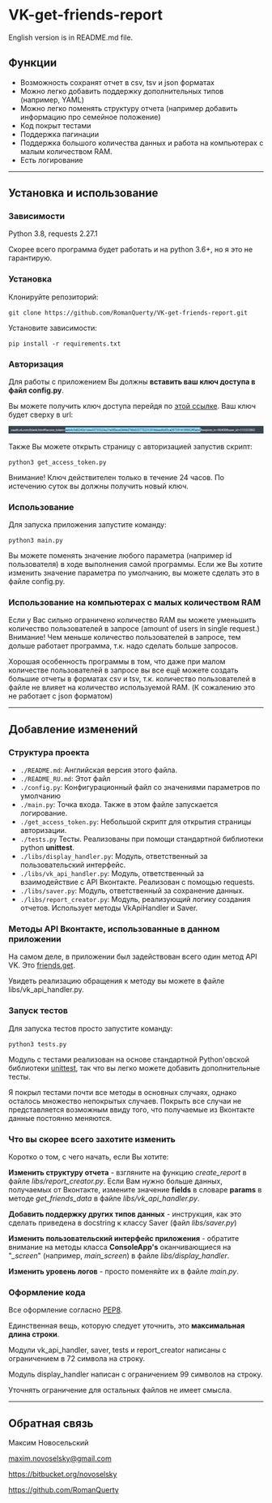 # VK-get-friends-report

English version is in README.md file.

## Функции

* Возможность сохранят отчет в csv, tsv и json форматах
* Можно легко добавить поддержку дополнительных типов (например, YAML)
* Можно легко поменять структуру отчета (например добавить информацию про семейное положение)
* Код покрыт тестами
* Поддержка пагинации
* Поддержка большого количества данных и работа на компьютерах с малым количеством RAM.
* Есть логирование

---

## Установка и использование

### Зависимости

Python 3.8, requests 2.27.1

Скорее всего программа будет работать и на python 3.6+, но я это не гарантирую.

### Установка

Клонируйте репозиторий:

    git clone https://github.com/RomanQuerty/VK-get-friends-report.git

Установите зависимости:

    pip install -r requirements.txt


### Авторизация

Для работы с приложением Вы должны **вставить ваш ключ доступа в файл config.py**.

Вы можете получить ключ доступа перейдя по [этой ссылке](https://oauth.vk.com/authorize?client_id=8060115&display=page&redirect_uri=https://oauth.vk.com/blank.html&scope=friends&response_type=token&v=5.131).
Ваш ключ будет сверху в url:

![Token example](README_images/token_from_browser.png)

Также Вы можете открыть страницу с авторизацией запустив скрипт:

    python3 get_access_token.py

Внимание! Ключ действителен только в течение 24 часов. По истечению суток вы должны получить новый ключ.

### Использование

Для запуска приложения запустите команду:

    python3 main.py

Вы можете поменять значение любого параметра (например id пользователя) в ходе выполнения самой программы. Если же Вы
хотите изменить значение параметра по умолчанию, вы можете сделать это в файле config.py.

### Использование на компьютерах с малых количеством RAM

Если у Вас сильно ограничено количество RAM вы можете уменьшить количество пользователей в запросе (amount of users in
single request.) Внимание! Чем меньше количество пользователей в запросе, тем дольше работает программа, т.к. надо
сделать больше запросов.

Хорошая особенность программы в том, что даже при малом количестве пользователей в запросе вы все ещё можете
создать большие отчеты в форматах csv и tsv, т.к. количество пользователей в файле не влияет на количество используемой
RAM. (К сожалению это не работает с json форматом)

---

## Добавление изменений

### Структура проекта

* `./README.md`:                 Английская версия этого файла.
* `./README_RU.md`:              Этот файл 
* `./config.py`:                 Конфигурационный файл со значениями параметров по умолчанию
* `./main.py`:                   Точка входа. Также в этом файле запускается логирование.
* `./get_access_token.py`:       Небольшой скрипт для открытия страницы авторизации.
* `./tests.py`                   Тесты. Реализованы при помощи стандартной библиотеки python **unittest**.
* `./libs/display_handler.py`:   Модуль, ответственный за пользовательский интерфейс.
* `./libs/vk_api_handler.py`:    Модуль, ответственный за взаимодействие с API Вконтакте. Реализован c помощью requests.
* `./libs/saver.py`:             Модуль, ответственный за сохранение данных.
* `./libs/report_creator.py`:    Модуль, реализующий логику создания отчетов. Использует методы VkApiHandler и Saver.


### Методы API Вконтакте, использованные в данном приложении

На самом деле, в приложении был задействован всего один метод API VK. Это [friends.get](https://dev.vk.com/method/friends.get).

Увидеть реализацию обращения к методу вы можете в файле libs/vk_api_handler.py.

### Запуск тестов

Для запуска тестов просто запустите команду:

    python3 tests.py

Модуль с тестами реализован на основе стандартной Python'овской библиотеки [unittest]((https://docs.python.org/3/library/unittest.html)),
так что вы легко можете добавить дополнительные тесты.

Я покрыл тестами почти все методы в основных случаях, однако осталось множество непокрытых случаев. Покрыть все случаи
не представляется возможным ввиду того, что получаемые из Вконтакте данные постоянно меняются.

### Что вы скорее всего захотите изменить

Коротко о том, с чего начать, если Вы хотите:

**Изменить структуру отчета** - взгляните на функцию *create_report* в файле *libs/report_creator.py*. Если Вам нужно
больше данных, получаемых от Вконтакте, измените значение **fields** в словаре **params** в методе *get_friends_data* в
файле *libs/vk_api_handler.py*.

**Добавить поддержку других типов данных** - инструкция, как это сделать приведена в docstring к классу Saver (файл *libs/saver.py*)

**Изменить пользовательский интерфейс приложения** - обратите внимание на методы класса **ConsoleApp's** оканчивающиеся 
на "*_screen*" (например, *main_screen*) в файле *libs/display_handler*.

**Изменить уровень логов** - просто поменяйте их в файле *main.py*.

### Оформление кода

Все оформление согласно [PEP8](https://www.python.org/dev/peps/pep-0008/).

Единственная вещь, которую следует уточнить, это **максимальная длина строки**.

Модули vk_api_handler, saver, tests и report_creator написаны с ограничением в 72 символа на строку.

Модуль display_handler написан с ограничением 99 символов на строку.

Уточнять ограничение для остальных файлов не имеет смысла.

---

## Обратная связь
Максим Новосельский

maxim.novoselsky@gmail.com

https://bitbucket.org/novoselsky

https://github.com/RomanQuerty